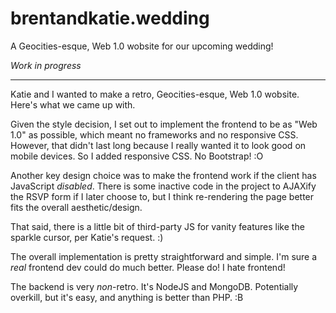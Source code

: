 brentandkatie.wedding
=====================

A Geocities-esque, Web 1.0 wobsite for our upcoming wedding!

_Work in progress_

----------------------------------------------------------------------

Katie and I wanted to make a retro, Geocities-esque, Web 1.0 wobsite.
Here's what we came up with.

Given the style decision, I set out to implement the frontend to be as
"Web 1.0" as possible, which meant no frameworks and no responsive CSS.
However, that didn't last long because I really wanted it to look good
on mobile devices. So I added responsive CSS. No Bootstrap! :O

Another key design choice was to make the frontend work if the client
has JavaScript _disabled_. There is some inactive code in the project
to AJAXify the RSVP form if I later choose to, but I think re-rendering
the page better fits the overall aesthetic/design.

That said, there is a little bit of third-party JS for vanity features
like the sparkle cursor, per Katie's request. :)

The overall implementation is pretty straightforward and simple. I'm sure
a *real* frontend dev could do much better. Please do! I hate frontend!

The backend is very _non_-retro. It's NodeJS and MongoDB. Potentially
overkill, but it's easy, and anything is better than PHP. :B
